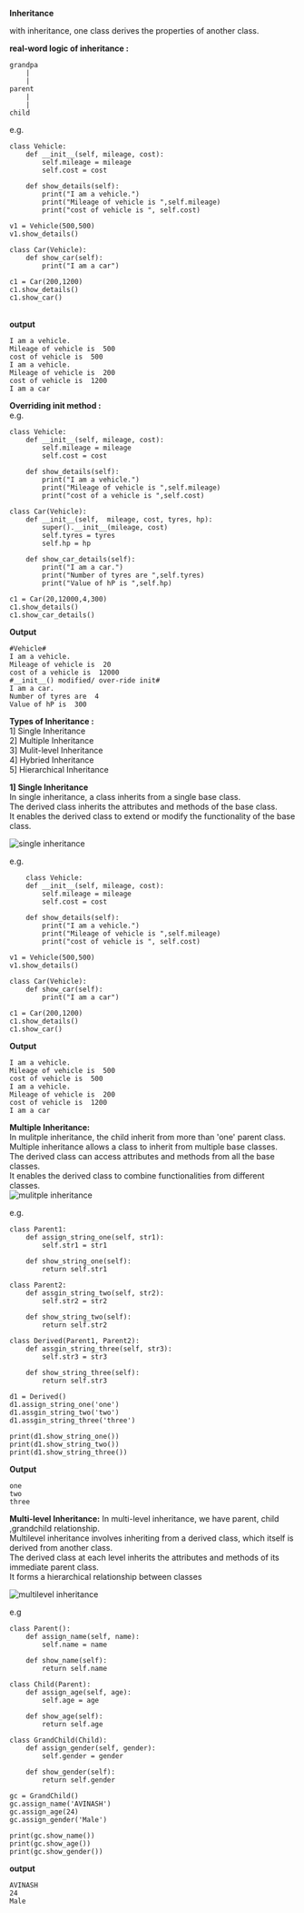 **Inheritance**<br/>

with inheritance, one class derives the properties of another class.<br/>

**real-word logic of inheritance :**<br/>

    grandpa
        |
        |
    parent
        |
        |
    child

e.g.<br/>

    class Vehicle:
        def __init__(self, mileage, cost):
            self.mileage = mileage
            self.cost = cost

        def show_details(self):
            print("I am a vehicle.")
            print("Mileage of vehicle is ",self.mileage)
            print("cost of vehicle is ", self.cost)

    v1 = Vehicle(500,500)
    v1.show_details()

    class Car(Vehicle):
        def show_car(self):
            print("I am a car")

    c1 = Car(200,1200)
    c1.show_details()
    c1.show_car()

<br/>**output**<br/>

    I am a vehicle.
    Mileage of vehicle is  500
    cost of vehicle is  500
    I am a vehicle.
    Mileage of vehicle is  200
    cost of vehicle is  1200
    I am a car

**Overriding init method :**<br/>
e.g.<br/>

    class Vehicle:
        def __init__(self, mileage, cost):
            self.mileage = mileage
            self.cost = cost

        def show_details(self):
            print("I am a vehicle.")
            print("Mileage of vehicle is ",self.mileage)
            print("cost of a vehicle is ",self.cost)

    class Car(Vehicle):
        def __init__(self,  mileage, cost, tyres, hp):
            super().__init__(mileage, cost)
            self.tyres = tyres
            self.hp = hp

        def show_car_details(self):
            print("I am a car.")
            print("Number of tyres are ",self.tyres)
            print("Value of hP is ",self.hp)

    c1 = Car(20,12000,4,300)
    c1.show_details()
    c1.show_car_details()

**Output**<br/>

    #Vehicle#
    I am a vehicle.
    Mileage of vehicle is  20
    cost of a vehicle is  12000
    #__init__() modified/ over-ride init#
    I am a car.
    Number of tyres are  4
    Value of hP is  300


**Types of Inheritance :**<br/>
1] Single Inheritance<br/>
2] Multiple Inheritance<br/>
3] Mulit-level Inheritance<br/>
4] Hybried Inheritance<br/>
5] Hierarchical Inheritance<br/>

**1] Single Inheritance**<br/>
In single inheritance, a class inherits from a single base class.<br/>
The derived class inherits the attributes and methods of the base class.<br/>
It enables the derived class to extend or modify the functionality of the base class.<br/>

![single inheritance](https://github.com/tedy-art/OOPs/blob/main/Images/Single.png?raw=true)<br/>

e.g.<br/>

        class Vehicle:
        def __init__(self, mileage, cost):
            self.mileage = mileage
            self.cost = cost

        def show_details(self):
            print("I am a vehicle.")
            print("Mileage of vehicle is ",self.mileage)
            print("cost of vehicle is ", self.cost)

    v1 = Vehicle(500,500)
    v1.show_details()

    class Car(Vehicle):
        def show_car(self):
            print("I am a car")

    c1 = Car(200,1200)
    c1.show_details()
    c1.show_car()

**Output**<br/>

    I am a vehicle.
    Mileage of vehicle is  500
    cost of vehicle is  500
    I am a vehicle.
    Mileage of vehicle is  200
    cost of vehicle is  1200
    I am a car


**Multiple Inheritance:**<br/>
In mulitple inheritance, the child inherit from more than 'one' parent class.<br/>
Multiple inheritance allows a class to inherit from multiple base classes.<br/>
The derived class can access attributes and methods from all the base classes.<br/>
It enables the derived class to combine functionalities from different classes.<br/>
![mulitple inheritance](https://github.com/tedy-art/OOPs/blob/main/Images/multiple.png?raw=true)<br/>

e.g.<br/>

    class Parent1:
        def assign_string_one(self, str1):
            self.str1 = str1

        def show_string_one(self):
            return self.str1

    class Parent2:
        def assgin_string_two(self, str2):
            self.str2 = str2

        def show_string_two(self):
            return self.str2

    class Derived(Parent1, Parent2):
        def assgin_string_three(self, str3):
            self.str3 = str3

        def show_string_three(self):
            return self.str3

    d1 = Derived()
    d1.assign_string_one('one')
    d1.assgin_string_two('two')
    d1.assgin_string_three('three')

    print(d1.show_string_one())
    print(d1.show_string_two())
    print(d1.show_string_three())


**Output**<br/>

    one
    two
    three

**Multi-level Inheritance:**
In multi-level inheritance, we have parent, child ,grandchild relationship.<br/>
Multilevel inheritance involves inheriting from a derived class, which itself is derived from another class.<br/>
The derived class at each level inherits the attributes and methods of its immediate parent class.<br/>
It forms a hierarchical relationship between classes<br/>

![multilevel inheritance](https://github.com/tedy-art/OOPs/blob/main/Images/multilevel.png?raw=true)<br/>

e.g 

    class Parent():
        def assign_name(self, name):
            self.name = name

        def show_name(self):
            return self.name

    class Child(Parent):
        def assign_age(self, age):
            self.age = age

        def show_age(self):
            return self.age

    class GrandChild(Child):
        def assign_gender(self, gender):
            self.gender = gender

        def show_gender(self):
            return self.gender

    gc = GrandChild()
    gc.assign_name('AVINASH')
    gc.assign_age(24)
    gc.assign_gender('Male')

    print(gc.show_name())
    print(gc.show_age())
    print(gc.show_gender())

**output**
    
    AVINASH
    24
    Male
